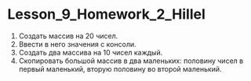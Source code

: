 # Lesson_9_Homework_2_Hillel
1. Создать массив на 20 чисел.
2. Ввести в него значения с консоли.
3. Создать два массива на 10 чисел каждый.
4. Скопировать большой массив в два маленьких: половину чисел в первый маленький, вторую половину во второй маленький.
